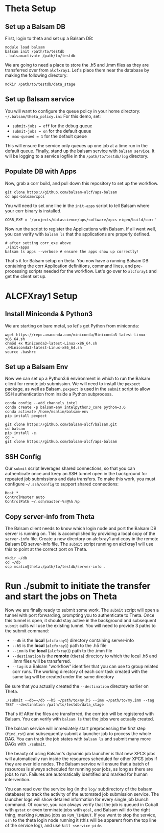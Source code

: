# Theta Setup

## Set up a Balsam DB
First, login to theta and set up a Balsam DB:
```
module load balsam
balsam init /path/to/testdb
. balsamactivate /path/to/testdb
```
We are going to need a place to store the .h5 and .imm files as they are transferred over from `alcfxray1`.  Let's place them near the database by making the following directory:
```
mdkir /path/to/testdb/data_stage
```

## Set up Balsam service
You will want to configure the queue policy in your home directory: `~/.balsam/theta_policy.ini` 
For this demo, set:
 - `submit-jobs = off` for the debug queue 
 - `submit-jobs = on` for the default queue  
 - `max-queued = 1` for the default queue
 
This will ensure the service only queues up one job at a time run in the default queue.
Finally, stand up the balsam service with `balsam service`.  It will be logging to a service logfile in the `/path/to/testdb/log` directory.  

## Populate DB with Apps
Now, grab a corr build, and pull down this repository to set up the workflow. 
```
git clone https://github.com/balsam-alcf/aps-balsam
cd aps-balsam/xpcs
```
You will need to set one line in the `init-apps` script to tell Balsam where your corr binary is installed.
```
CORR_EXE = '/projects/datascience/aps/software/xpcs-eigen/build/corr'
```
Now run the script to register the Applications with Balsam.  If all went well, you can verify with `balsam ls` that the applications are properly defined.

```
# after setting corr_exe above
./init-apps
balsam ls apps --verbose # ensure the apps show up correctly!
```

That's it for Balsam setup on theta.  You now have a running Balsam DB containing the corr Application definitions, command lines, and pre-processing scripts needed for the workflow.  Let's go over to `alcfxray1` and get the client set up.

# ALCFXray1 Setup

## Install Miniconda & Python3

We are starting on bare metal, so let's get Python from miniconda:

```
wget https://repo.anaconda.com/miniconda/Miniconda3-latest-Linux-x86_64.sh
chmod +x Miniconda3-latest-Linux-x86_64.sh
./Miniconda3-latest-Linux-x86_64.sh
source .bashrc
```

## Set up a Balsam Env

Now we can set up a Python3.6 environment in which to run the Balsam client for remote job submission.
We will need to install the `pexpect` package, as well as Balsam.  `pexpect` is used in the `submit` script to allow SSH authentication from inside a Python subprocess.  
```
conda config --add channels intel
conda create -p balsam-env intelpython3_core python=3.6
conda activate /home/msalim/balsam-env
pip install pexpect

git clone https://github.com/balsam-alcf/balsam.git
cd balsam
pip install -e.
cd ~
git clone https://github.com/balsam-alcf/aps-balsam
```


## SSH Config
Our `submit` script leverages shared connections, so that you can authenticate once and keep an SSH tunnel open in the background for repeated job submissions and data transfers.  To make this work, you must configure  `~/.ssh/config` to support shared connections:

```
Host *
ControlMaster auto
ControlPath ~/.ssh/master-%r@%h:%p
```


## Copy server-info from Theta

The Balsam client needs to know which login node and port the Balsam DB server is running on.  This is accomplished by providing a local copy of the `server-info` file.  Create a new directory on alcfxray1 and copy in the remote Balsam DB server-info file.
The `submit` script running on alcfxray1 will use this to point at the correct port on Theta.
```
mkdir ~/db
cd ~/db
scp msalim@theta:/path/to/testdb/server-info .
```


# Run ./submit to initiate the transfer and start the jobs on Theta
Now we are finally ready to submit some work.  The `submit` script will open a tunnel with port forwarding, prompting you to authenticate to Theta. Once this tunnel is open, it should stay active in the background and subsequent `submit` calls will use the existing tunnel.
You will need to provide 3 paths to the submit command:
 - `--db` is the **local** (`alcfxray1`) directory containing server-info
 - `--h5` is the **local** (`alcfxray1`) path to the .h5 file
 - `--imm` is the **local** (`alcfxray1`) path to the .imm file
 - `--destination` is the **remote** (`theta`) directory to which the local .h5 and .imm files will be transferred.
 - `--tag` is a Balsam "workflow" identifier that you can use to group related corr runs.  The working directory of each corr task created with the same tag will be created under the same directory
 
 Be sure that you actually created the `--destination` directory earlier on Theta.
 
```
./submit --db=~/db --h5 ~/path/to/my.h5 --imm ~/path/to/my.imm --tag TEST --destination /path/to/testdb/data_stage
```
  
That's it!  After the files are transferred, the corr job will be registered with Balsam.  You can verify with `balsam ls` that the jobs were actually created.  

The balsam service will immediately start preprocessing the first step (`find_rst`) and subsequently submit a launcher job to process the whole DAG.  You can track the job states with `balsam ls` and submit many more DAGs with `./submit`.  

The beauty of using Balsam's dynamic job launcher  is that new XPCS jobs will automatically run inside the resources scheduled for other XPCS jobs if they are ever idle nodes.  The Balsam service will ensure that a batch of resources is always scheduled for running your jobs, as long as there are jobs to run.  Failures are automatically identified and marked for human intervention.  

You can read over the service log (in the `log/` subdirectory of the balsam database) to track the activity of the automated job submission service.  The launcher logs will show detailed information for every single job launch command.  Of course, you can always verify that the job is queued in Cobalt with `qstat` or even terminate jobs with `qdel`, and Balsam will do the right thing, marking `RUNNING` jobs as `RUN_TIMEOUT`.  If you want to stop the service, `ssh` to the theta login node running it (this will be apparent from the top line of the service log), and use `kill <service-pid>`. 

